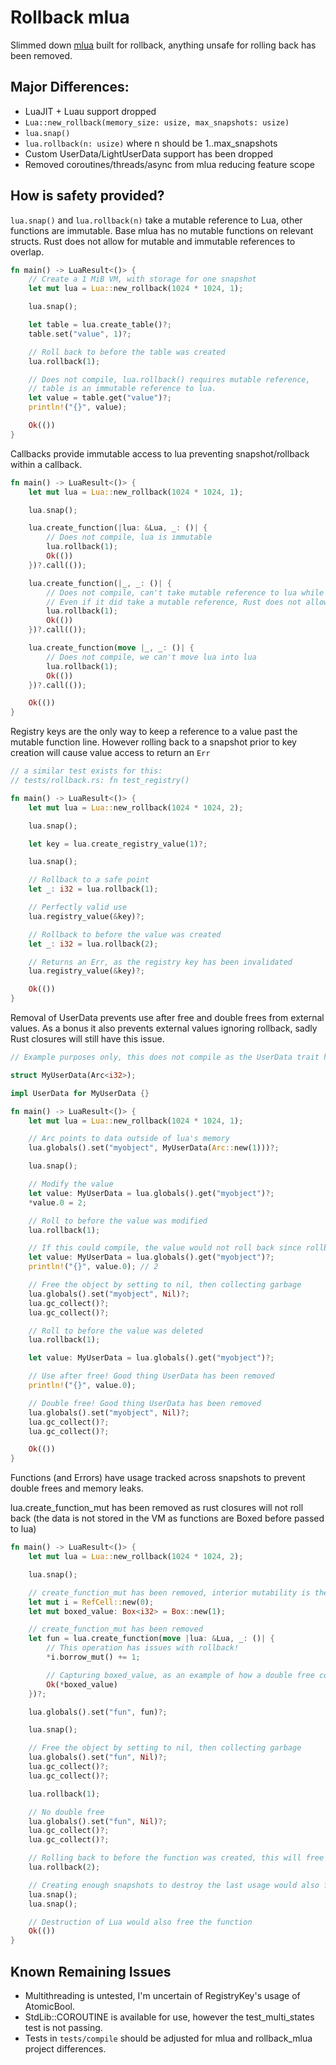 # Rollback mlua

Slimmed down [mlua](https://github.com/khvzak/mlua) built for rollback, anything unsafe for rolling back has been removed.

## Major Differences:

- LuaJIT + Luau support dropped
- `Lua::new_rollback(memory_size: usize, max_snapshots: usize)`
- `lua.snap()`
- `lua.rollback(n: usize)` where n should be 1..max_snapshots
- Custom UserData/LightUserData support has been dropped
- Removed coroutines/threads/async from mlua reducing feature scope

## How is safety provided?

`lua.snap()` and `lua.rollback(n)` take a mutable reference to Lua, other functions are immutable.
Base mlua has no mutable functions on relevant structs.
Rust does not allow for mutable and immutable references to overlap.

```rust
fn main() -> LuaResult<()> {
    // Create a 1 MiB VM, with storage for one snapshot
    let mut lua = Lua::new_rollback(1024 * 1024, 1);

    lua.snap();

    let table = lua.create_table()?;
    table.set("value", 1)?;

    // Roll back to before the table was created
    lua.rollback(1);

    // Does not compile, lua.rollback() requires mutable reference,
    // table is an immutable reference to lua.
    let value = table.get("value")?;
    println!("{}", value);

    Ok(())
}
```

Callbacks provide immutable access to lua preventing snapshot/rollback within a callback.

```rust
fn main() -> LuaResult<()> {
    let mut lua = Lua::new_rollback(1024 * 1024, 1);

    lua.snap();

    lua.create_function(|lua: &Lua, _: ()| {
        // Does not compile, lua is immutable
        lua.rollback(1);
        Ok(())
    })?.call(());

    lua.create_function(|_, _: ()| {
        // Does not compile, can't take mutable reference to lua while create_function requires immutable reference
        // Even if it did take a mutable reference, Rust does not allow for more than one mutable reference at a time
        lua.rollback(1);
        Ok(())
    })?.call(());

    lua.create_function(move |_, _: ()| {
        // Does not compile, we can't move lua into lua
        lua.rollback(1);
        Ok(())
    })?.call(());

    Ok(())
}
```

Registry keys are the only way to keep a reference to a value past the mutable function line.
However rolling back to a snapshot prior to key creation will cause value access to return an `Err`

```rust
// a similar test exists for this:
// tests/rollback.rs: fn test_registry()

fn main() -> LuaResult<()> {
    let mut lua = Lua::new_rollback(1024 * 1024, 2);

    lua.snap();

    let key = lua.create_registry_value(1)?;

    lua.snap();

    // Rollback to a safe point
    let _: i32 = lua.rollback(1);

    // Perfectly valid use
    lua.registry_value(&key)?;

    // Rollback to before the value was created
    let _: i32 = lua.rollback(2);

    // Returns an Err, as the registry key has been invalidated
    lua.registry_value(&key)?;

    Ok(())
}
```

Removal of UserData prevents use after free and double frees from external values.
As a bonus it also prevents external values ignoring rollback, sadly Rust closures will still have this issue.

```rust
// Example purposes only, this does not compile as the UserData trait has been removed

struct MyUserData(Arc<i32>);

impl UserData for MyUserData {}

fn main() -> LuaResult<()> {
    let mut lua = Lua::new_rollback(1024 * 1024, 1);

    // Arc points to data outside of lua's memory
    lua.globals().set("myobject", MyUserData(Arc::new(1)))?;

    lua.snap();

    // Modify the value
    let value: MyUserData = lua.globals().get("myobject")?;
    *value.0 = 2;

    // Roll to before the value was modified
    lua.rollback(1);

    // If this could compile, the value would not roll back since rollback only applies to memory in the VM
    let value: MyUserData = lua.globals().get("myobject")?;
    println!("{}", value.0); // 2

    // Free the object by setting to nil, then collecting garbage
    lua.globals().set("myobject", Nil)?;
    lua.gc_collect()?;
    lua.gc_collect()?;

    // Roll to before the value was deleted
    lua.rollback(1);

    let value: MyUserData = lua.globals().get("myobject")?;

    // Use after free! Good thing UserData has been removed
    println!("{}", value.0);

    // Double free! Good thing UserData has been removed
    lua.globals().set("myobject", Nil)?;
    lua.gc_collect()?;
    lua.gc_collect()?;

    Ok(())
}
```

Functions (and Errors) have usage tracked across snapshots to prevent double frees and memory leaks.

lua.create_function_mut has been removed as rust closures will not roll back (the data is not stored in the VM as functions are Boxed before passed to lua)

```rust
fn main() -> LuaResult<()> {
    let mut lua = Lua::new_rollback(1024 * 1024, 2);

    lua.snap();

    // create_function_mut has been removed, interior mutability is the only way around this protection
    let mut i = RefCell::new(0);
    let mut boxed_value: Box<i32> = Box::new(1);

    // create_function_mut has been removed
    let fun = lua.create_function(move |lua: &Lua, _: ()| {
        // This operation has issues with rollback!
        *i.borrow_mut() += 1;

        // Capturing boxed_value, as an example of how a double free could occur without protection
        Ok(*boxed_value)
    })?;

    lua.globals().set("fun", fun)?;

    lua.snap();

    // Free the object by setting to nil, then collecting garbage
    lua.globals().set("fun", Nil)?;
    lua.gc_collect()?;
    lua.gc_collect()?;

    lua.rollback(1);

    // No double free
    lua.globals().set("fun", Nil)?;
    lua.gc_collect()?;
    lua.gc_collect()?;

    // Rolling back to before the function was created, this will free the function
    lua.rollback(2);

    // Creating enough snapshots to destroy the last usage would also free the function
    lua.snap();
    lua.snap();

    // Destruction of Lua would also free the function
    Ok(())
}
```

## Known Remaining Issues

- Multithreading is untested, I'm uncertain of RegistryKey's usage of AtomicBool.
- StdLib::COROUTINE is available for use, however the test_multi_states test is not passing.
- Tests in `tests/compile` should be adjusted for mlua and rollback_mlua project differences.
